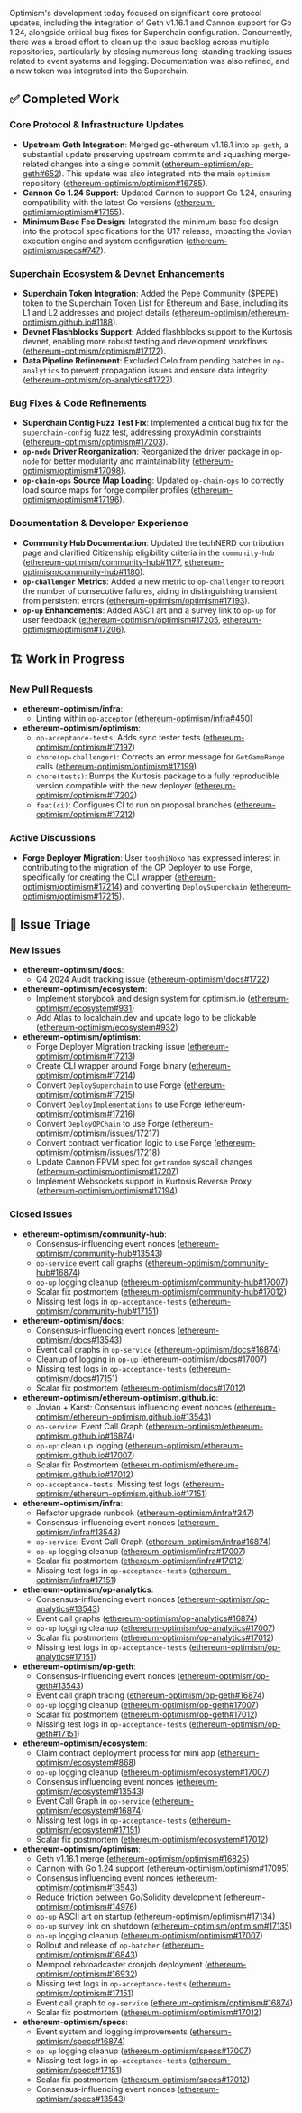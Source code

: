 Optimism's development today focused on significant core protocol updates, including the integration of Geth v1.16.1 and Cannon support for Go 1.24, alongside critical bug fixes for Superchain configuration. Concurrently, there was a broad effort to clean up the issue backlog across multiple repositories, particularly by closing numerous long-standing tracking issues related to event systems and logging. Documentation was also refined, and a new token was integrated into the Superchain.

## ✅ Completed Work
### Core Protocol & Infrastructure Updates
*   **Upstream Geth Integration**: Merged go-ethereum v1.16.1 into `op-geth`, a substantial update preserving upstream commits and squashing merge-related changes into a single commit ([ethereum-optimism/op-geth#652](https://github.com/ethereum-optimism/op-geth/pull/652)). This update was also integrated into the main `optimism` repository ([ethereum-optimism/optimism#16785](https://github.com/ethereum-optimism/optimism/pull/16785)).
*   **Cannon Go 1.24 Support**: Updated Cannon to support Go 1.24, ensuring compatibility with the latest Go versions ([ethereum-optimism/optimism#17155](https://github.com/ethereum-optimism/optimism/pull/17155)).
*   **Minimum Base Fee Design**: Integrated the minimum base fee design into the protocol specifications for the U17 release, impacting the Jovian execution engine and system configuration ([ethereum-optimism/specs#747](https://github.com/ethereum-optimism/specs/pull/747)).

### Superchain Ecosystem & Devnet Enhancements
*   **Superchain Token Integration**: Added the Pepe Community ($PEPE) token to the Superchain Token List for Ethereum and Base, including its L1 and L2 addresses and project details ([ethereum-optimism/ethereum-optimism.github.io#1188](https://github.com/ethereum-optimism/ethereum-optimism.github.io/pull/1188)).
*   **Devnet Flashblocks Support**: Added flashblocks support to the Kurtosis devnet, enabling more robust testing and development workflows ([ethereum-optimism/optimism#17172](https://github.com/ethereum-optimism/optimism/pull/17172)).
*   **Data Pipeline Refinement**: Excluded Celo from pending batches in `op-analytics` to prevent propagation issues and ensure data integrity ([ethereum-optimism/op-analytics#1727](https://github.com/ethereum-optimism/op-analytics/pull/1727)).

### Bug Fixes & Code Refinements
*   **Superchain Config Fuzz Test Fix**: Implemented a critical bug fix for the `superchain-config` fuzz test, addressing proxyAdmin constraints ([ethereum-optimism/optimism#17203](https://github.com/ethereum-optimism/optimism/pull/17203)).
*   **`op-node` Driver Reorganization**: Reorganized the driver package in `op-node` for better modularity and maintainability ([ethereum-optimism/optimism#17098](https://github.com/ethereum-optimism/optimism/pull/17098)).
*   **`op-chain-ops` Source Map Loading**: Updated `op-chain-ops` to correctly load source maps for forge compiler profiles ([ethereum-optimism/optimism#17196](https://github.com/ethereum-optimism/optimism/pull/17196)).

### Documentation & Developer Experience
*   **Community Hub Documentation**: Updated the techNERD contribution page and clarified Citizenship eligibility criteria in the `community-hub` ([ethereum-optimism/community-hub#1177](https://github.com/ethereum-optimism/community-hub/pull/1177), [ethereum-optimism/community-hub#1180](https://github.com/ethereum-optimism/community-hub/pull/1180)).
*   **`op-challenger` Metrics**: Added a new metric to `op-challenger` to report the number of consecutive failures, aiding in distinguishing transient from persistent errors ([ethereum-optimism/optimism#17193](https://github.com/ethereum-optimism/optimism/pull/17193)).
*   **`op-up` Enhancements**: Added ASCII art and a survey link to `op-up` for user feedback ([ethereum-optimism/optimism#17205](https://github.com/ethereum-optimism/optimism/pull/17205), [ethereum-optimism/optimism#17206](https://github.com/ethereum-optimism/optimism/pull/17206)).

## 🏗️ Work in Progress
### New Pull Requests
*   **ethereum-optimism/infra**:
    *   Linting within `op-acceptor` ([ethereum-optimism/infra#450](https://github.com/ethereum-optimism/infra/pull/450))
*   **ethereum-optimism/optimism**:
    *   `op-acceptance-tests`: Adds sync tester tests ([ethereum-optimism/optimism#17197](https://github.com/ethereum-optimism/optimism/pull/17197))
    *   `chore(op-challenger)`: Corrects an error message for `GetGameRange` calls ([ethereum-optimism/optimism#17199](https://github.com/ethereum-optimism/optimism/pull/17199))
    *   `chore(tests)`: Bumps the Kurtosis package to a fully reproducible version compatible with the new deployer ([ethereum-optimism/optimism#17202](https://github.com/ethereum-optimism/optimism/pull/17202))
    *   `feat(ci)`: Configures CI to run on proposal branches ([ethereum-optimism/optimism#17212](https://github.com/ethereum-optimism/optimism/pull/17212))

### Active Discussions
*   **Forge Deployer Migration**: User `tooshiNoko` has expressed interest in contributing to the migration of the OP Deployer to use Forge, specifically for creating the CLI wrapper ([ethereum-optimism/optimism#17214](https://github.com/ethereum-optimism/optimism/issues/17214)) and converting `DeploySuperchain` ([ethereum-optimism/optimism#17215](https://github.com/ethereum-optimism/optimism/issues/17215)).

## 🐞 Issue Triage
### New Issues
*   **ethereum-optimism/docs**:
    *   Q4 2024 Audit tracking issue ([ethereum-optimism/docs#1722](https://github.com/ethereum-optimism/docs/issues/1722))
*   **ethereum-optimism/ecosystem**:
    *   Implement storybook and design system for optimism.io ([ethereum-optimism/ecosystem#931](https://github.com/ethereum-optimism/ecosystem/issues/931))
    *   Add Atlas to localchain.dev and update logo to be clickable ([ethereum-optimism/ecosystem#932](https://github.com/ethereum-optimism/ecosystem/issues/932))
*   **ethereum-optimism/optimism**:
    *   Forge Deployer Migration tracking issue ([ethereum-optimism/optimism#17213](https://github.com/ethereum-optimism/optimism/issues/17213))
    *   Create CLI wrapper around Forge binary ([ethereum-optimism/optimism#17214](https://github.com/ethereum-optimism/optimism/issues/17214))
    *   Convert `DeploySuperchain` to use Forge ([ethereum-optimism/optimism#17215](https://github.com/ethereum-optimism/optimism/issues/17215))
    *   Convert `DeployImplementations` to use Forge ([ethereum-optimism/optimism#17216](https://github.com/ethereum-optimism/optimism/issues/17216))
    *   Convert `DeployOPChain` to use Forge ([ethereum-optimism/optimism/issues/17217](https://github.com/ethereum-optimism/optimism/issues/17217))
    *   Convert contract verification logic to use Forge ([ethereum-optimism/optimism/issues/17218](https://github.com/ethereum-optimism/optimism/issues/17218))
    *   Update Cannon FPVM spec for `getrandom` syscall changes ([ethereum-optimism/optimism#17207](https://github.com/ethereum-optimism/optimism/issues/17207))
    *   Implement Websockets support in Kurtosis Reverse Proxy ([ethereum-optimism/optimism#17194](https://github.com/ethereum-optimism/optimism/issues/17194))

### Closed Issues
*   **ethereum-optimism/community-hub**:
    *   Consensus-influencing event nonces ([ethereum-optimism/community-hub#13543](https://github.com/ethereum-optimism/community-hub/issues/13543))
    *   `op-service` event call graphs ([ethereum-optimism/community-hub#16874](https://github.com/ethereum-optimism/community-hub/issues/16874))
    *   `op-up` logging cleanup ([ethereum-optimism/community-hub#17007](https://github.com/ethereum-optimism/community-hub/issues/17007))
    *   Scalar fix postmortem ([ethereum-optimism/community-hub#17012](https://github.com/ethereum-optimism/community-hub/issues/17012))
    *   Missing test logs in `op-acceptance-tests` ([ethereum-optimism/community-hub#17151](https://github.com/ethereum-optimism/community-hub/issues/17151))
*   **ethereum-optimism/docs**:
    *   Consensus-influencing event nonces ([ethereum-optimism/docs#13543](https://github.com/ethereum-optimism/docs/issues/13543))
    *   Event call graphs in `op-service` ([ethereum-optimism/docs#16874](https://github.com/ethereum-optimism/docs/issues/16874))
    *   Cleanup of logging in `op-up` ([ethereum-optimism/docs#17007](https://github.com/ethereum-optimism/docs/issues/17007))
    *   Missing test logs in `op-acceptance-tests` ([ethereum-optimism/docs#17151](https://github.com/ethereum-optimism/docs/issues/17151))
    *   Scalar fix postmortem ([ethereum-optimism/docs#17012](https://github.com/ethereum-optimism/docs/issues/17012))
*   **ethereum-optimism/ethereum-optimism.github.io**:
    *   Jovian + Karst: Consensus influencing event nonces ([ethereum-optimism/ethereum-optimism.github.io#13543](https://github.com/ethereum-optimism/ethereum-optimism.github.io/issues/13543))
    *   `op-service`: Event Call Graph ([ethereum-optimism/ethereum-optimism.github.io#16874](https://github.com/ethereum-optimism/ethereum-optimism.github.io/issues/16874))
    *   `op-up`: clean up logging ([ethereum-optimism/ethereum-optimism.github.io#17007](https://github.com/ethereum-optimism/ethereum-optimism.github.io/issues/17007))
    *   Scalar fix Postmortem ([ethereum-optimism/ethereum-optimism.github.io#17012](https://github.com/ethereum-optimism/ethereum-optimism.github.io/issues/17012))
    *   `op-acceptance-tests`: Missing test logs ([ethereum-optimism/ethereum-optimism.github.io#17151](https://github.com/ethereum-optimism/ethereum-optimism.github.io/issues/17151))
*   **ethereum-optimism/infra**:
    *   Refactor upgrade runbook ([ethereum-optimism/infra#347](https://github.com/ethereum-optimism/infra/issues/347))
    *   Consensus-influencing event nonces ([ethereum-optimism/infra#13543](https://github.com/ethereum-optimism/infra/issues/13543))
    *   `op-service`: Event Call Graph ([ethereum-optimism/infra#16874](https://github.com/ethereum-optimism/infra/issues/16874))
    *   `op-up` logging cleanup ([ethereum-optimism/infra#17007](https://github.com/ethereum-optimism/infra/issues/17007))
    *   Scalar fix postmortem ([ethereum-optimism/infra#17012](https://github.com/ethereum-optimism/infra/issues/17012))
    *   Missing test logs in `op-acceptance-tests` ([ethereum-optimism/infra#17151](https://github.com/ethereum-optimism/infra/issues/17151))
*   **ethereum-optimism/op-analytics**:
    *   Consensus-influencing event nonces ([ethereum-optimism/op-analytics#13543](https://github.com/ethereum-optimism/op-analytics/issues/13543))
    *   Event call graphs ([ethereum-optimism/op-analytics#16874](https://github.com/ethereum-optimism/op-analytics/issues/16874))
    *   `op-up` logging cleanup ([ethereum-optimism/op-analytics#17007](https://github.com/ethereum-optimism/op-analytics/issues/17007))
    *   Scalar fix postmortem ([ethereum-optimism/op-analytics#17012](https://github.com/ethereum-optimism/op-analytics/issues/17012))
    *   Missing test logs in `op-acceptance-tests` ([ethereum-optimism/op-analytics#17151](https://github.com/ethereum-optimism/op-analytics/issues/17151))
*   **ethereum-optimism/op-geth**:
    *   Consensus-influencing event nonces ([ethereum-optimism/op-geth#13543](https://github.com/ethereum-optimism/op-geth/issues/13543))
    *   Event call graph tracing ([ethereum-optimism/op-geth#16874](https://github.com/ethereum-optimism/op-geth/issues/16874))
    *   `op-up` logging cleanup ([ethereum-optimism/op-geth#17007](https://github.com/ethereum-optimism/op-geth/issues/17007))
    *   Scalar fix postmortem ([ethereum-optimism/op-geth#17012](https://github.com/ethereum-optimism/op-geth/issues/17012))
    *   Missing test logs in `op-acceptance-tests` ([ethereum-optimism/op-geth#17151](https://github.com/ethereum-optimism/op-geth/issues/17151))
*   **ethereum-optimism/ecosystem**:
    *   Claim contract deployment process for mini app ([ethereum-optimism/ecosystem#868](https://github.com/ethereum-optimism/ecosystem/issues/868))
    *   `op-up` logging cleanup ([ethereum-optimism/ecosystem#17007](https://github.com/ethereum-optimism/ecosystem/issues/17007))
    *   Consensus influencing event nonces ([ethereum-optimism/ecosystem#13543](https://github.com/ethereum-optimism/ecosystem/issues/13543))
    *   Event Call Graph in `op-service` ([ethereum-optimism/ecosystem#16874](https://github.com/ethereum-optimism/ecosystem/issues/16874))
    *   Missing test logs in `op-acceptance-tests` ([ethereum-optimism/ecosystem#17151](https://github.com/ethereum-optimism/ecosystem/issues/17151))
    *   Scalar fix postmortem ([ethereum-optimism/ecosystem#17012](https://github.com/ethereum-optimism/ecosystem/issues/17012))
*   **ethereum-optimism/optimism**:
    *   Geth v1.16.1 merge ([ethereum-optimism/optimism#16825](https://github.com/ethereum-optimism/optimism/issues/16825))
    *   Cannon with Go 1.24 support ([ethereum-optimism/optimism#17095](https://github.com/ethereum-optimism/optimism/issues/17095))
    *   Consensus influencing event nonces ([ethereum-optimism/optimism#13543](https://github.com/ethereum-optimism/optimism/issues/13543))
    *   Reduce friction between Go/Solidity development ([ethereum-optimism/optimism#14976](https://github.com/ethereum-optimism/optimism/issues/14976))
    *   `op-up` ASCII art on startup ([ethereum-optimism/optimism#17134](https://github.com/ethereum-optimism/optimism/issues/17134))
    *   `op-up` survey link on shutdown ([ethereum-optimism/optimism#17135](https://github.com/ethereum-optimism/optimism/issues/17135))
    *   `op-up` logging cleanup ([ethereum-optimism/optimism#17007](https://github.com/ethereum-optimism/optimism/issues/17007))
    *   Rollout and release of `op-batcher` ([ethereum-optimism/optimism#16843](https://github.com/ethereum-optimism/optimism/issues/16843))
    *   Mempool rebroadcaster cronjob deployment ([ethereum-optimism/optimism#16932](https://github.com/ethereum-optimism/optimism/issues/16932))
    *   Missing test logs in `op-acceptance-tests` ([ethereum-optimism/optimism#17151](https://github.com/ethereum-optimism/optimism/issues/17151))
    *   Event call graph to `op-service` ([ethereum-optimism/optimism#16874](https://github.com/ethereum-optimism/optimism/issues/16874))
    *   Scalar fix postmortem ([ethereum-optimism/optimism#17012](https://github.com/ethereum-optimism/optimism/issues/17012))
*   **ethereum-optimism/specs**:
    *   Event system and logging improvements ([ethereum-optimism/specs#16874](https://github.com/ethereum-optimism/specs/issues/16874))
    *   `op-up` logging cleanup ([ethereum-optimism/specs#17007](https://github.com/ethereum-optimism/specs/issues/17007))
    *   Missing test logs in `op-acceptance-tests` ([ethereum-optimism/specs#17151](https://github.com/ethereum-optimism/specs/issues/17151))
    *   Scalar fix postmortem ([ethereum-optimism/specs#17012](https://github.com/ethereum-optimism/specs/issues/17012))
    *   Consensus-influencing event nonces ([ethereum-optimism/specs#13543](https://github.com/ethereum-optimism/specs/issues/13543))